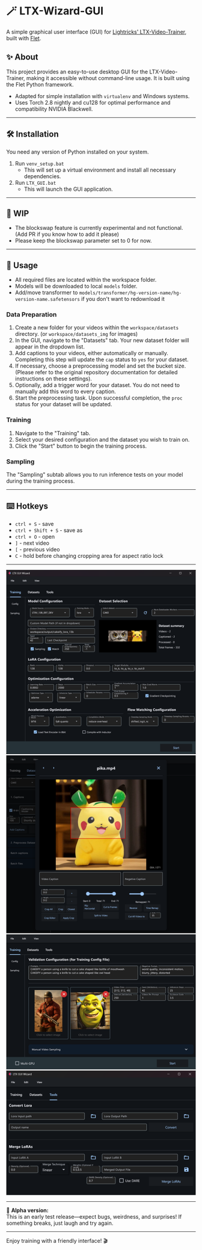 # 🪄 LTX-Wizard-GUI

A simple graphical user interface (GUI) for [Lightricks' LTX-Video-Trainer](https://github.com/Lightricks/LTX-Video-Trainer), built with [Flet](https://flet.dev/).

## ✨ About

This project provides an easy-to-use desktop GUI for the LTX-Video-Trainer, making it accessible without command-line usage. It is built using the Flet Python framework.

- Adapted for simple installation with `virtualenv` and Windows systems.
- Uses Torch 2.8 nightly and cu128 for optimal performance and compatibility NVIDIA Blackwell.

---
## 🛠️ Installation

You need any version of Python installed on your system.

1. Run `venv_setup.bat`
   - This will set up a virtual environment and install all necessary dependencies.
2. Run `LTX_GUI.bat`
   - This will launch the GUI application.

---

## 🚧 WIP

- The blockswap feature is currently experimental and not functional. (Add PR if you know how to add it please) 
- Please keep the blockswap parameter set to 0 for now.

---

## 🚀 Usage

- All required files are located within the workspace folder.
- Models will be downloaded to local `models` folder.
- Add/move transformer to `models/transformer/hg-version-name/hg-version-name.safetensors` if you don't want to redownload it

### Data Preparation

1. Create a new folder for your videos within the `workspace/datasets` directory. (or `workspace/datasets_img` for images)
2. In the GUI, navigate to the "Datasets" tab. Your new dataset folder will appear in the dropdown list.
3. Add captions to your videos, either automatically or manually. Completing this step will update the `cap` status to `yes` for your dataset.
4. If necessary, choose a preprocessing model and set the bucket size. (Please refer to the original repository documentation for detailed instructions on these settings).
5. Optionally, add a trigger word for your dataset. You do not need to manually add this word to every caption.
6. Start the preprocessing task. Upon successful completion, the `proc` status for your dataset will be updated.

### Training

1. Navigate to the "Training" tab.
2. Select your desired configuration and the dataset you wish to train on.
3. Click the "Start" button to begin the training process.

### Sampling

The "Sampling" subtab allows you to run inference tests on your model during the training process.

---

## ⌨️ Hotkeys

- `ctrl + S` - save
- `ctrl + Shift + S` - save as
- `ctrl + O` - open
- `]` - next video
- `[` - previous video
- `C` - hold before changing cropping area for aspect ratio lock 

---

![GUI 01](flet_app/assets/git_images/gui_01.png)
![GUI 02](flet_app/assets/git_images/gui_02.png)
![GUI 03](flet_app/assets/git_images/gui_03.png)
![GUI 04](flet_app/assets/git_images/gui_04.png)

---

🧪 **Alpha version:**  
This is an early test release—expect bugs, weirdness, and surprises! If something breaks, just laugh and try again.

---

Enjoy training with a friendly interface! 🎬 